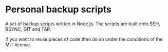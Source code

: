 # Personal backup scripts

A set of backup scripts written in Node.js. The scripts
are built onto SSH, RSYNC, GIT and TAR.

If you want to reuse pieces of code then do so under the
conditions of the MIT license.
